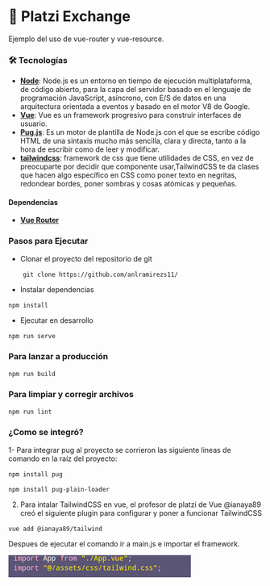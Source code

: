 # :ledger: Platzi Exchange

Ejemplo del uso de vue-router y vue-resource.

### 🛠️ Tecnologías

- [**Node**](https://nodejs.org/en/): Node.js es un entorno en tiempo de ejecución multiplataforma, de código abierto, para la capa del servidor basado en el lenguaje de programación JavaScript, asíncrono, con E/S de datos en una arquitectura orientada a eventos y basado en el motor V8 de Google.
- [**Vue**](https://vuejs.org/): Vue es un framework progresivo para construir interfaces de usuario.
- [**Pug.js**](https://pugjs.org/language/attributes.html): Es un motor de plantilla de Node.js con el que se escribe código HTML de una sintaxis mucho más sencilla, clara y directa, tanto a la hora de escribir como de leer y modificar.
- [**tailwindcss**](https://tailwindcss.com/docs/installation/): framework de css que tiene utilidades de CSS, en vez de preocuparte por decidir que componente usar,TailwindCSS te da clases que hacen algo específico en CSS como poner texto en negritas, redondear bordes, poner sombras y cosas atómicas y pequeñas.

#### Dependencias
- [**Vue Router**](https://router.vuejs.org/)

### **Pasos para Ejecutar**

- Clonar el proyecto del repositorio de git

```shell
    git clone https://github.com/anlramirezs11/
```

- Instalar dependencias

```
npm install
```

- Ejecutar en desarrollo

```
npm run serve
```

### Para lanzar a producción

```
npm run build
```

### Para limpiar y corregir archivos

```
npm run lint
```

### ¿Como se integró?

1- Para integrar pug al proyecto se corrieron las siguiente lineas de comando en la raíz del proyecto:

```
npm install pug
```

```
npm install pug-plain-loader
```

2. Para intalar TailwindCSS en vue, el profesor de platzi de Vue @ianaya89 creó el siguiente plugin para configurar y poner a funcionar TailwindCSS

```
vue add @ianaya89/tailwind
```

Despues de ejecutar el comando ir a main.js e importar el framework.

![main.js](./src/assets/image/main.png)
